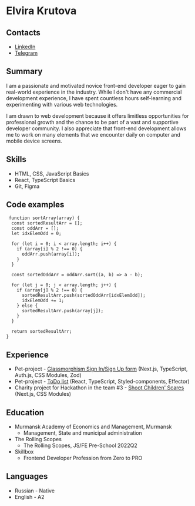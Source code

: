 # Elvira Krutova

## Contacts

- [LinkedIn](www.linkedin.com/in/elvira-krutova-43a01428a)
- [Telegram]([@krasnoe_soInce](https://t.me/krasnoe_soInce))

## Summary

I am a passionate and motivated novice front-end developer eager to gain real-world experience in the industry. While I don't have any commercial development experience, I have spent countless hours self-learning and experimenting with various web technologies.

I am drawn to web development because it offers limitless opportunities for professional growth and the chance to be part of a vast and supportive developer community. I also appreciate that front-end development allows me to work on many elements that we encounter daily on computer and mobile device screens.

## Skills

- HTML, CSS, JavaScript Basics
- React, TypeScript Basics
- Git, Figma

## Code examples

```
 function sortArray(array) {
  const sortedResultArr = [];
  const oddArr = [];  
  let idxElemOdd = 0;
  
  for (let i = 0; i < array.length; i++) {
    if (array[i] % 2 !== 0) {
      oddArr.push(array[i]);
    }
  }  
  
  const sortedOddArr = oddArr.sort((a, b) => a - b);  
  
  for (let j = 0; j < array.length; j++) {
    if (array[j] % 2 !== 0) {
      sortedResultArr.push(sortedOddArr[idxElemOdd]);
      idxElemOdd += 1;
    } else {
      sortedResultArr.push(array[j]);
    }
  }  
  
  return sortedResultArr;
}
```

## Experience

- Pet-project - [Glassmorphism Sign In/Sign Up form](https://form-kappa-eight.vercel.app/) (Next.js, TypeScript, Auth.js, CSS Modules, Zod)
- Pet-project - [ToDo list](https://elvira-del.github.io/todo/) (React, TypeScript, Styled-components, Effector)
- Charity project for Hackathon in the team #3 - [Shoot Children' Scares](https://hackathon-team3-five.vercel.app/) (Next.js, CSS Modules)

## Education

- Murmansk Academy of Economics and Management, Murmansk
  - Management, State and municipal administration
- The Rolling Scopes
  - The Rolling Scopes, JS/FE Pre-School 2022Q2
- Skillbox
  - Frontend Developer Profession from Zero to PRO

## Languages

- Russian - Native
- English - A2